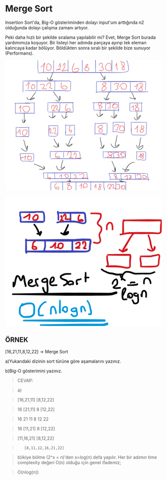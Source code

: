 # Merge Sort
Insertion Sort'da, Big-O gösteriminden dolayı input'um arttığında n2 olduğunda dolayı çalışma zamanı artıyor.

Peki daha hızlı bir şekilde sıralama yapılabilir mi? Evet, Merge Sort burada yardımımıza koşuyor. Bir listeyi her adımda parçaya ayırıp tek eleman kalıncaya kadar bölüyor. Böldükten sonra sıralı bir şekilde bize sunuyor (Performans).

![Merge-Sort](https://raw.githubusercontent.com/Kodluyoruz/taskforce/main/veri-yapilari-algoritmalar/merge-sort/figures/merge-sort.png)

![Merge-Sort](https://raw.githubusercontent.com/Kodluyoruz/taskforce/main/veri-yapilari-algoritmalar/merge-sort/figures/big-o-merge.png)


## ÖRNEK

[16,21,11,8,12,22] -> Merge Sort

a)Yukarıdaki dizinin sort türüne göre aşamalarını yazınız.

b)Big-O gösterimini yazınız.

>CEVAP:

>a)

> [16,21,11]          [8,12,22]

> 16 [21,11]          8 [12,22]

>  16 21 11            8 12 22

> 16 [11,21]          8 [12,22]

> [11,16,21]          [8,12,22]

>        [8,11,12,16,21,22]

>b)ikiye bölme (2^x = n)'den x=log(n) defa yapılır. Her bir adımın time complexity değeri O(n) olduğu için genel ifademiz;

>O(nlog(n))